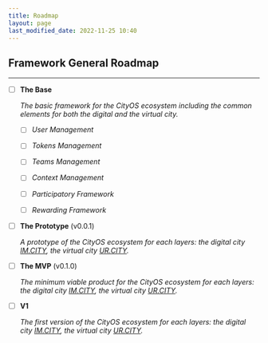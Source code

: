 ```yaml
---
title: Roadmap
layout: page
last_modified_date: 2022-11-25 10:40
---
```


## Framework General Roadmap

----------------

- [ ] **The Base** 

    _The basic framework for the CityOS ecosystem including the common elements for both the digital and the virtual city._

    - [ ] _User Management_
    - [ ] _Tokens Management_
    - [ ] _Teams Management_
    - [ ] _Context Management_
    - [ ] _Participatory Framework_
    - [ ] _Rewarding Framework_



- [ ] **The Prototype** (v0.0.1)

    _A prototype of the CityOS ecosystem for each layers: the digital city [IM.CITY], the virtual city [UR.CITY]._


- [ ] **The MVP** (v0.1.0)

    _The minimum viable product for the CityOS ecosystem for each layers: the digital city [IM.CITY], the virtual city [UR.CITY]._


- [ ] **V1**
    
    _The first version of the CityOS ecosystem for each layers: the digital city [IM.CITY], the virtual city [UR.CITY]._


[IM.CITY]: https://im.city "The Digital City"
[UR.CITY]: https://ur.city "The Virtual City"